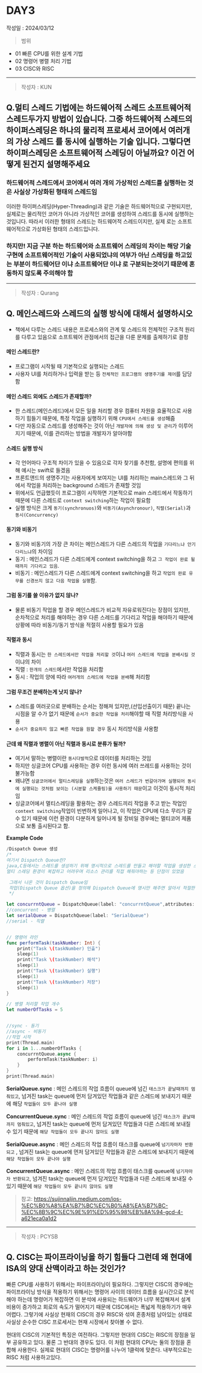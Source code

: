 # DAY3
작성일 : 2024/03/12

> 범위
- 01 빠른 CPU를 위한 설계 기법
- 02 명령어 병렬 처리 기법
- 03 CISC와 RISC

---

> 작성자 : KUN

## Q.멀티 스레드 기법에는 하드웨어적 스레드 소프트웨어적 스레드두가지 방법이 있습니다. 그중 하드웨어적 스레드의 하이퍼스레딩은 하나의 물리적 프로세서 코어에서 여러개의 가상 스레드 를 동시에 실행하는 기술 입니다. 그렇다면 하이퍼스레딩은 소프트웨어적 스레딩이 아닐까요? 이건 어떻게 된건지 설명해주세요

### 하드웨어적 스레드에서 코어에서 여러 개의 가상적인 스레드를 실행하는 것은 사실상 가상화된 형태의 스레드임

이러한 하이퍼스레딩(Hyper-Threading)과 같은 기술은
하드웨어적으로 구현되지만, 실제로는 물리적인 코어가 아니라
가상적인 코어를 생성하여 스레드를 동시에 실행하는 것입니다.
따라서 이러한 형태의 스레드는 하드웨어적 스레드이지만, 실제
로는 소프트웨어적으로 가상화된 형태의 스레드입니다.

### 하지만! 지금 구분 하는 하드웨어와 소프트웨어 스레딩의 차이는 해당 기술 구현에 소프트웨어적인 기술이 사용되었냐의 여부가 아닌 스레딩을 하고있는 부분이 하드웨어단 이냐 소프트웨어단 이냐 로 구분되는것이기 때문에 혼동하지 않도록 주의해야 함

---
> 작성자 : Qurang

## Q. 메인스레드와 스레드의 실행 방식에 대해서 설명하시오

- 책에서 다루는 스레드 내용은 프로세스와의 관계 및 스레드의 전체적인 구조적 원리를 다루고 있음으로 소프트웨어 관점에서의 접근을 다룬 문제를 출제하기로 결정

#### 메인 스레드란?
- 프로그램이 시작될 때 기본적으로 실행되는 스레드
- 사용자 UI를 처리하거나 입력을 받는 등 `전체적인 프로그램의 생명주기를 제어`를 담당함

#### 메인 스레드 외에도 스레드가 존재할까?
- 한 스레드(메인스레드)에서 모든 일을 처리할 경우 컴퓨터 자원을 효율적으로 사용하기 힘들기 때문에, 특정 작업을 실행하기 위해 `CPU에서 스레드를 생성`해줌
- 다만 자동으로 스레드를 생성해주는 것이 아닌 `개발자에 의해 생성 및 관리`가 이루어지기 때문에, 이를 관리하는 방법을 개발자가 알아야함

#### 스레드 실행 방식

- 각 언어마다 구조적 차이가 있을 수 있음으로 각자 찾기를 추천함, 설명에 편의를 위해 예시는 swift로 들겠음
- 프론트앤드의 생명주기는 사용자에게 보여지는 UI를 처리하는 main스레드와 그 뒤에서 작업을 처리하는 background 스레드가 존재할 것임
- 위에서도 언급했듯이 프로그램이 시작하면 기본적으로 main 스레드에서 작동하기 때문에 다른 스레드로 `context switching`하는 작업이 필요함
- 실행 방식은 크게 `동기(synchronuos)`와 `비동기(Asynchronour)`, `직렬(Serial)`과 `동시(Concurrency)`


#### 동기와 비동기

- 동기와 비동기의 가장 큰 차이는 메인스레드가 다른 스레드의 작업을 `기다리느냐 안기다리느냐`의 차이임
- 동기 : 메인스레드가 다른 스레드에게 context switching을 하고 `그 작업이 완료 될때까지 기다리고 있음`.
- 비동기 : 메인스레드가 다른 스레드에게 context switching을 하고 `작업의 완료 유무를 신경쓰지 않고 다음 작업을 실행`함.

#### 그럼 동기를 쓸 이유가 없지 않나?
- 물론 비동기 작업을 할 경우 메인스레드가 비교적 자유로워진다는 장점이 있지만, 순차적으로 처리를 해야하는 경우 다른 스레드를 기다리고 작업을 해야하기 때문에 상황에 따라 비동기/동기 방식을 적절히 사용할 필요가 있음

#### 직렬과 동시

- 직렬과 동시는 `한 스레드에서만 작업을 처리할 것`이냐 `여러 스레드에 작업을 분배시킬 것`이냐의 차이
- 직렬 : `한개의 스레드`에서만 작업을 처리함
- 동시 : 작업의 양에 따라 `여러개의 스레드에 작업을 분배`해 처리함

#### 그럼 무조건 분배하는게 낫지 않나?
- 스레드를 여러곳으로 분배하는 순서는 정해져 있지만,(선입선출이기 때문) 끝나는 시점을 알 수가 없기 때문에 `순서가 중요한 작업을 처리`해야할 때 직렬 처리방식을 사용
- `순서가 중요하지 않고 빠른 작업을 원할 경우` 동시 처리방식을 사용함

#### 근데 왜 직렬과 병렬이 아닌 직렬과 동시로 분류가 될까?
- 여기서 말하는 병렬이란 `동시다발적`으로 데이터를 처리하는 것임
- 하지만 싱글코어 CPU를 사용하는 경우 이런 동시에 여러 쓰레드를 사용하는 것이 불가능함
- 왜냐면 `싱글코어에서 멀티스레딩을 실행`하는것은 `여러 스레드가 번갈아가며 실행되어 동시에 실행되는 것처럼 보이는 (시분할 스케쥴링)을 사용하기 때문`이고 이것이 동시적 처리임
- 싱글코어에서 멀티스레딩을 활용하는 경우 스레드끼리 작업을 주고 받는 작업인 `context switching`작업이 빈번하게 일어나고, 이 작업은 CPU에 다소 무리가 갈 수 있기 때문에 이런 환경이 다분하게 일어나게 될 장비일 경우에는 멀티코어 제품으로 보통 출시된다고 함.

**Example Code**
```swift
/Dispatch Queue 생성
/*
여기서 Dispatch Queue란?
java,C등에서는 스레드를 생성하기 위해 명시적으로 스레드를 만들고 해야할 작업을 생성한 스레드에 지정해주는 작업이 필요했음
멀티 스레딩 환경이 복잡하고 어려우며 리소스 관리를 직접 해줘야하는 등 단점이 있었음

 그래서 나온 것이 Dispatch Queue임
 작업(Dispatch Queue 옵션)을 정의해 Dispatch Queue에 명시만 해주면 알아서 적절한 스레드에 할당하게 됨
 */

let concurrntQueue = DispatchQueue(label: "concurrntQueue",attributes: .concurrent)
//concurrent - 병렬
let serialQueue = DispatchQueue(label: "SerialQueue")
//serial - 직렬


// 명령어 라인
func performTask(taskNumber: Int) {
    print("Task \(taskNumber) 인출")
    sleep(1)
    print("Task \(taskNumber) 해석")
    sleep(1)
    print("Task \(taskNumber) 실행")
    sleep(1)
    print("Task \(taskNumber) 저장")
    sleep(1)
}

// 병렬 처리할 작업 개수
let numberOfTasks = 5


//sync - 동기
//async - 비동기
//작업 시작
print(Thread.main)
for i in 1...numberOfTasks {
    concurrntQueue.async {
        performTask(taskNumber: i) 
    }
}
print(Thread.main)

```

**SerialQueue.sync** : 메인 스레드의 작업 흐름이 queue에 넘긴 `태스크가 끝날때까지 멈춰있고`, 넘겨진 task는 queue에 먼저 담겨있던 작업들과 같은 스레드에 보내지기 때문에 해당 `작업들이 모두 끝나야 실행`

**ConcurrentQueue.sync** : 메인 스레드의 작업 흐름이 queue에 넘긴 `태스크가 끝날때까지 멈춰있고`, 넘겨진 task는 queue에 먼저 담겨있던 작업들과 다른 스레드에 보내질 수 있기 때문에 `해당 작업들이 모두 끝나지 않아도 실행 `

**SerialQueue.async** : 메인 스레드의 작업 흐름이 태스크를 queue에 `넘기자마자 반환되고` , 넘겨진 task는 queue에 먼저 담겨있던 작업들과 같은 스레드에 보내지기 때문에 `해당 작업들이 모두 끝나야 실행`

**ConcurrentQueue.async** : 메인 스레드의 작업 흐름이 태스크를 queue에 `넘기자마자 반환되고`, 넘겨진 task는 queue에 먼저 담겨있던 작업들과 다른 스레드에 보내질 수 있기 때문에 `해당 작업들이 모두 끝나지 않아도 실행`

> 참고: https://sujinnaljin.medium.com/ios-%EC%B0%A8%EA%B7%BC%EC%B0%A8%EA%B7%BC-%EC%8B%9C%EC%9E%91%ED%95%98%EB%8A%94-gcd-4-a621eca0a1d2 

---
> 작성자 : PCYSB

## Q. CISC는 파이프라이닝을 하기 힘들다 그런데 왜 현대에 ISA의 양대 산맥이라고 하는 것인가?

빠른 CPU를 사용하기 위해서는 파이프라이닝이 필요하다. 그렇지만 CISC의 경우에는 파이프라이닝 방식을 적용하기 위해서는 명령어 사이의 데이터 흐름을 실시간으로 분석해야 하는데 명령어가 복잡하면 이 분석에 사용되는 하드웨어가 너무 복잡해져서 설계 비용이 증가하고 회로의 속도가 떨어지기 때문에 CISC에서는 폭넓게 적용하기가 매우 어렵다. 그렇기에 사실상 현재의 CISC의 경우 RISC와 섞여 혼종처럼 남아있는 상태로 사실상 순수한 CISC 프로세서는 현재 시장에서 찾아볼 수 없다.

현대의 CISC의 기본적인 특징은 여전하다. 그렇지만 현대의 CISC는 RISC의 장점을 일부 공유하고 있다. 물론 그 반대의 경우도 있다. 이 처럼 현대의 CPU는 둘의 장점을 혼합해 사용한다. 실제로 현대의 CISC는 명령어를 나누어 1클럭에 맞춘다. 내부적으로는 RISC 처럼 사용하고있다.

---
